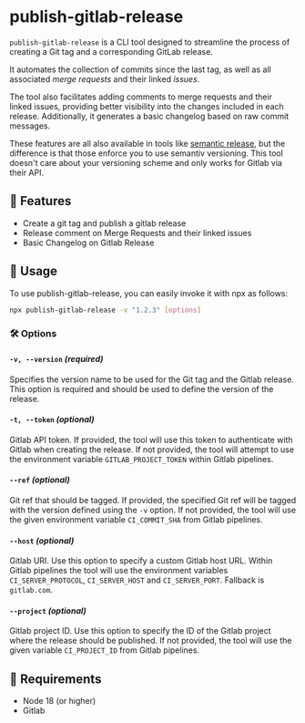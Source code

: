 # publish-gitlab-release

`publish-gitlab-release` is a CLI tool designed to streamline the process of creating a Git tag and a corresponding GitLab release.

It automates the collection of commits since the last tag, as well as all associated _merge requests_ and their linked _issues_.

The tool also facilitates adding comments to merge requests and their linked issues, providing better visibility into the changes included in each release.
Additionally, it generates a basic changelog based on raw commit messages.

These features are all also available in tools like [semantic release](https://github.com/semantic-release/semantic-release), but the difference is that those enforce you to use semantiv versioning.
This tool doesn't care about your versioning scheme and only works for Gitlab via their API.

## 🌟 Features

- Create a git tag and publish a gitlab release
- Release comment on Merge Requests and their linked issues
- Basic Changelog on Gitlab Release

## 🚀 Usage

To use publish-gitlab-release, you can easily invoke it with npx as follows:

```bash
npx publish-gitlab-release -v "1.2.3" [options]
```

### 🛠️ Options

#### `-v, --version` _(required)_

Specifies the version name to be used for the Git tag and the Gitlab release. This option is required and should be used to define the version of the release.

#### `-t, --token` _(optional)_

Gitlab API token. If provided, the tool will use this token to authenticate with Gitlab when creating the release. If not provided, the tool will attempt to use the environment variable `GITLAB_PROJECT_TOKEN` within Gitlab pipelines.

#### `--ref` _(optional)_

Git ref that should be tagged. If provided, the specified Git ref will be tagged with the version defined using the `-v` option. If not provided, the tool will use the given environment variable `CI_COMMIT_SHA` from Gitlab pipelines.

#### `--host` _(optional)_

Gitlab URI. Use this option to specify a custom Gitlab host URL. Within Gitlab pipelines the tool will use the environment variables `CI_SERVER_PROTOCOL`, `CI_SERVER_HOST` and `CI_SERVER_PORT`. Fallback is `gitlab.com`.

#### `--project` _(optional)_

Gitlab project ID. Use this option to specify the ID of the Gitlab project where the release should be published. If not provided, the tool will use the given variable `CI_PROJECT_ID` from Gitlab pipelines.

## 🧰 Requirements

- Node 18 (or higher)
- Gitlab
